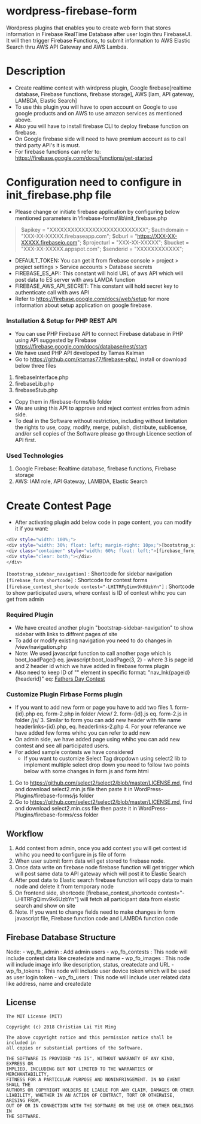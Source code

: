 # wordpress-firebase-form
Wordpress plugins that enables you to create web form that  stores information in Firebase RealTime Database after user login thru FirebaseUI. It will then trigger Firebase Functions, to submit information to AWS Elastic Search thru AWS API Gateway and AWS Lambda.

# Description
  - Create realtime contest with wirdpress plugin, Google firebase[realtime database, Firebase functions, firebase storage], AWS [Iam, API gateway, LAMBDA, Elastic Search]
  - To use this plugin you will have to open account on Google to use google products and on AWS to use amazon services as mentioned above.
  - Also you will have to install firebase CLI to deploy firebase function on firebase.
  - On Google firebase side will need to have premium account as to call third party API's it is must.
  - For firebase functions can refer to: https://firebase.google.com/docs/functions/get-started
  
# Configuration need to configure in init_firebase.php file
- Please change or initiate firebase application by configuring below mentioned parameters in \firebase-forms\lib\init_firebase.php
> $apikey = "XXXXXXXXXXXXXXXXXXXXXXXXXXX";
> $authdomain = "XXX-XX-XXXXX.firebaseapp.com";
> $dburl = "https://XXX-XX-XXXXX.firebaseio.com";
> $projecturl = "XXX-XX-XXXXX";
> $bucket = "XXX-XX-XXXXX.appspot.com";
> $senderid = "XXXXXXXXXXXX";

- DEFAULT_TOKEN:  You can get it from firebase console > project > project settings > Service accounts > Database secrets
- FIREBASE_ES_API: This constant will hold URL of aws API which will post data to ES server with aws LAMDA function
- FIREBASE_AWS_API_SECRET: This constant will hold secret key to authenticate call with aws API
- Refer to https://firebase.google.com/docs/web/setup for more information about setup application on google firebase.

### Installation & Setup for PHP REST API
- You can use PHP Firebase API to connect Firebase database in PHP using API suggested by Firebase https://firebase.google.com/docs/database/rest/start
- We have used PHP API developed by Tamas Kalman
- Go to https://github.com/ktamas77/firebase-php/, install or download below three files
1. firebaseInterface.php
2. firebaseLib.php
3. firebaseStub.php
- Copy them in /firebase-forms/lib folder
- We are using this API to approve and reject contest entries from admin side.
- To deal in the Software without restriction, including without limitation the rights to use, copy, modify, merge, publish, distribute, sublicense, and/or sell copies of the Software please go through Licence section of API first. 

### Used Technologies
1. Google Firebase: Realtime database, firebase functions, Firebase storage
2. AWS: IAM role, API Gateway, LAMBDA, Elastic Search

# Create Contest Page
  - After activating plugin add below code in page content, you can modify it if you want:
```sh
<div style="width: 100%;">
<div style="width: 30%; float: left; margin-right: 10px;">[bootstrap_sidebar_navigation]</div>
<div class="container" style="width: 60%; float: left;">[firebase_form_shortcode]</div>
<div style="clear: both;"></div>
</div>
```
  `[bootstrap_sidebar_navigation]` : Shortcode for sidebar navigation 
  `[firebase_form_shortcode]` : Shortcode for contest forms
  `[firebase_contest_shortcode contest="-LHITRFgQimv9k6UzbYn"]` : Shortcode to show participated users, where contest is ID of contest whihc you can get from admin
  
### Required Plugin
  - We have created another plugin "bootstrap-sidebar-navigation" to show sidebar with links to diffrent pages of site
  - To add or modify existing navigation you need to do changes in /view/navigation.php
  - Note: We used javascript function to call another page which is boot_loadPage() eq.
	javascript:boot_loadPage(3, 2)  - where 3 is page id and 2 header id which we have added in firebase forms plugin
  - Also need to keep ID of "<a>" element in specific format: "nav_lnk{pageid}{headerid}" eq: <a id="nav_lnk32" href="javascript:boot_loadPage(3, 2)">Fathers Day Contest</a>

### Customize Plugin Firbase Forms plugin
  - If you want to add new form or page you have to add two files
    	1. form-{id}.php eq. form-2.php in folder /view/
	2. form-{id}.js  eq. form-2.js in folder /js/
	3. Similar to form you can add new header with file name headerlinks-{id}.php, eq. headerlinks-2.php 
	4. For your referance we have added few forms whihc you can refer to add new
  - On admin side, we have added page using whihc you can add new contest and see all participated users.
  - For added sample contests we have considered 
    - If you want to customize Select Tag dropdown using select2 lib to implement multiple select drop down you need to follow  two points below with some changes in form.js and form html
  1. Go to https://github.com/select2/select2/blob/master/LICENSE.md, find and download select2.min.js file then paste it in WordPress-Plugins/firebase-forms/js folder
  2. Go to https://github.com/select2/select2/blob/master/LICENSE.md, find and download select2.min.css file then paste it in WordPress-Plugins/firebase-forms/css folder


## Workflow
  1. Add contest from admin, once you add contest you will get contest id whihc you need to configure in js file of form 
  2. When user submit form data will get stored to firebase node.
  3. Once data write on firebase node firebase function will get trigger which will post same data to API gateway which will post it to Elastic Search
  4. After post data to Elastic search firebase function will copy data to main node and delete it from temporary node
  5. On frontend side, shortcode [firebase_contest_shortcode contest="-LHITRFgQimv9k6UzbYn"] will fetch all participant data from elastic search and show on site
  6. Note. If you want to change fields need to make changes in form javascript file, Firebase function code and LAMBDA function code
 
## Firebase Database Structure
Node: 
	- wp_fb_admin : Add admin users 
	- wp_fb_contests : This node will include contest data like createdate and name
	- wp_fb_images	: This node will include image info like description, status, createdate and URL
	- wp_fb_tokens	: This node will include user device token which will be used as user login token
	- wp_fb_users	: This node will include user related data like address, name and createdate
	
## License

```
The MIT License (MIT)

Copyright (c) 2018 Christian Lai Yit Ming

The above copyright notice and this permission notice shall be included in
all copies or substantial portions of the Software.

THE SOFTWARE IS PROVIDED "AS IS", WITHOUT WARRANTY OF ANY KIND, EXPRESS OR
IMPLIED, INCLUDING BUT NOT LIMITED TO THE WARRANTIES OF MERCHANTABILITY,
FITNESS FOR A PARTICULAR PURPOSE AND NONINFRINGEMENT. IN NO EVENT SHALL THE
AUTHORS OR COPYRIGHT HOLDERS BE LIABLE FOR ANY CLAIM, DAMAGES OR OTHER
LIABILITY, WHETHER IN AN ACTION OF CONTRACT, TORT OR OTHERWISE, ARISING FROM,
OUT OF OR IN CONNECTION WITH THE SOFTWARE OR THE USE OR OTHER DEALINGS IN
THE SOFTWARE.
```
